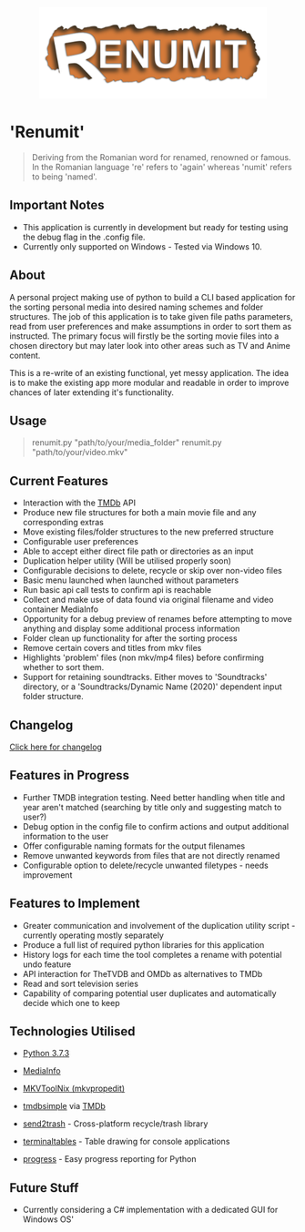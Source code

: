 <p align="center"><img src="data/logo_1.png" width="400"></p>

# 'Renumit'
> Deriving from the Romanian word for renamed, renowned or famous. In the Romanian language 're' refers to 'again' whereas 'numit' refers to being 'named'.

## Important Notes
* This application is currently in development but ready for testing using the debug flag in the .config file.
* Currently only supported on Windows - Tested via Windows 10.

## About
A personal project making use of python to build a CLI based application for the sorting personal media into desired naming schemes and folder structures. The job of this application is to take given file paths parameters, read from user preferences and make assumptions in order to sort them as instructed. The primary focus will firstly be the sorting movie files into a chosen directory but may later look into other areas such as TV and Anime content.

This is a re-write of an existing functional, yet messy application. The idea is to make the existing app more modular and readable in order to improve chances of later extending it's functionality.

## Usage
> renumit.py "path/to/your/media_folder"
> renumit.py "path/to/your/video.mkv"

## Current Features
* Interaction with the [TMDb](https://www.themoviedb.org/) API
* Produce new file structures for both a main movie file and any corresponding extras
* Move existing files/folder structures to the new preferred structure
* Configurable user preferences
* Able to accept either direct file path or directories as an input
* Duplication helper utility (Will be utilised properly soon)
* Configurable decisions to delete, recycle or skip over non-video files
* Basic menu launched when launched without parameters
* Run basic api call tests to confirm api is reachable
* Collect and make use of data found via original filename and video container MediaInfo
* Opportunity for a debug preview of renames before attempting to move anything and display some additional process information
* Folder clean up functionality for after the sorting process
* Remove certain covers and titles from mkv files
* Highlights 'problem' files (non mkv/mp4 files) before confirming whether to sort them.
* Support for retaining soundtracks. Either moves to 'Soundtracks' directory, or a 'Soundtracks/Dynamic Name (2020)' dependent input folder structure.

## Changelog
<a href="changelog.md">Click here for changelog</a>

## Features in Progress
* Further TMDB integration testing. Need better handling when title and year aren't matched (searching by title only and suggesting match to user?) 
* Debug option in the config file to confirm actions and output additional information to the user
* Offer configurable naming formats for the output filenames
* Remove unwanted keywords from files that are not directly renamed
* Configurable option to delete/recycle unwanted filetypes - needs improvement

## Features to Implement
* Greater communication and involvement of the duplication utility script - currently operating mostly separately
* Produce a full list of required python libraries for this application
* History logs for each time the tool completes a rename with potential undo feature
* API interaction for TheTVDB and OMDb as alternatives to TMDb
* Read and sort television series
* Capability of comparing potential user duplicates and automatically decide which one to keep

## Technologies Utilised
* [Python 3.7.3](https://www.python.org/)
* [MediaInfo](https://mediaarea.net/)
* [MKVToolNix (mkvpropedit)](https://github.com/nmaier/mkvtoolnix)

* [tmdbsimple](https://github.com/celiao/tmdbsimple) via [TMDb](https://www.themoviedb.org/)
* [send2trash](https://github.com/hsoft/send2trash) - Cross-platform recycle/trash library
* [terminaltables](https://github.com/Robpol86/terminaltables) - Table drawing for console applications
* [progress](https://github.com/verigak/progress) - Easy progress reporting for Python

## Future Stuff
* Currently considering a C# implementation with a dedicated GUI for Windows OS'
